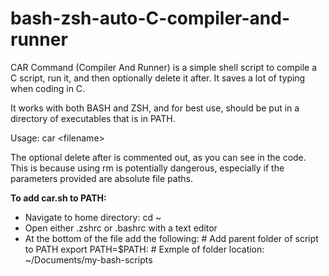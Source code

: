 # bash-zsh-auto-C-compiler-and-runner
CAR Command (Compiler And Runner) is a simple shell script to compile a C script, run it, and then optionally delete it after. It saves a lot of typing when coding in C.

It works with both BASH and ZSH, and for best use, should be put in a directory of executables that is in PATH.

Usage: car \<filename\>

The optional delete after is commented out, as you can see in the code. This is because using rm is potentially dangerous, especially if the parameters provided are absolute file paths.

**To add car.sh to PATH:**
- Navigate to home directory: cd ~
- Open either .zshrc or .bashrc with a text editor
- At the bottom of the file add the following: 
  \# Add parent folder of script to PATH
  export PATH=$PATH:<location-of-executables-folder> # Exmple of folder location: ~/Documents/my-bash-scripts

